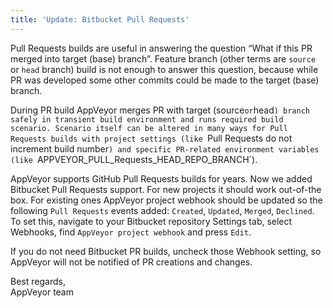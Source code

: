 ```yaml
---
title: 'Update: Bitbucket Pull Requests'
---
```


Pull Requests builds are useful in answering the question “What if this PR merged into target (base) branch”. Feature branch (other terms are `source` or `head` branch) build is not enough to answer this question, because while PR was developed some other commits could be made to the target (base) branch.

During PR build AppVeyor merges PR with target (source` or `head`) branch safely in transient build environment and runs required build scenario. Scenario itself can be altered in many ways for Pull Requests builds with project settings (like `Pull Requests do not increment build number`) and specific PR-related environment variables (like `APPVEYOR_PULL_Requests_HEAD_REPO_BRANCH`).

AppVeyor supports GitHub Pull Requests builds for years. Now we added Bitbucket Pull Requests support. For new projects it should work out-of-the box. For existing ones AppVeyor project webhook should be updated so the following `Pull Requests` events added: `Created`, `Updated`, `Merged`, `Declined`. To set this, navigate to your Bitbucket repository Settings tab, select Webhooks, find `AppVeyor project webhook` and press `Edit`.

If you do not need Bitbucket PR builds, uncheck those Webhook setting, so AppVeyor will not be notified of PR creations and changes.

Best regards,<br>
AppVeyor team
